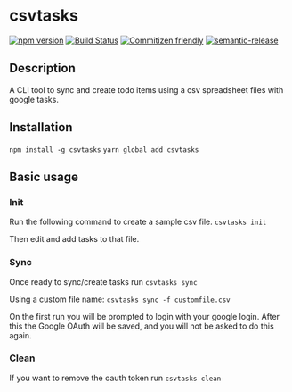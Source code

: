 # csvtasks

[![npm version](https://badge.fury.io/js/csvtasks.svg)](https://badge.fury.io/js/csvtasks)
[![Build Status](https://travis-ci.com/kpfromer/csvtasks.svg?branch=master)](https://travis-ci.com/kpfromer/csvtasks)
[![Commitizen friendly](https://img.shields.io/badge/commitizen-friendly-brightgreen.svg)](http://commitizen.github.io/cz-cli/)
[![semantic-release](https://img.shields.io/badge/%20%20%F0%9F%93%A6%F0%9F%9A%80-semantic--release-e10079.svg)](https://github.com/semantic-release/semantic-release)

## Description

A CLI tool to sync and create todo items using a csv spreadsheet files with google tasks.

## Installation

`npm install -g csvtasks`
`yarn global add csvtasks`

## Basic usage

### Init

Run the following command to create a sample csv file.
`csvtasks init`

Then edit and add tasks to that file.

### Sync

Once ready to sync/create tasks run `csvtasks sync`

Using a custom file name: `csvtasks sync -f customfile.csv`

On the first run you will be prompted to login with your google login. After this the Google OAuth will be saved, and you will not be asked to do this again.

### Clean

If you want to remove the oauth token run `csvtasks clean`
